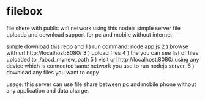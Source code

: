 # filebox
file shere with public wifi network using this nodejs simple server file uploada and download support for pc and mobile without internet


simple download this repo and 
1 ) run command: node app.js
2 ) browse with url http://localhost:8080/
3 ) upload files 
4 ) the you can see list of files uploaded to ./abcd_mynew_path
5 ) visit url http://localhost:8080/ using any device which is connected same network you use to run nodejs server.
6 ) download any files you want to copy

usage:
  this server can use file share between pc and mobile phone without any application and data charge.
